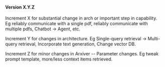 #### Version X.Y.Z
Increment X for substantial change in arch or important step in capability. Eg reliably communicate with a single pdf, reliably communicate with multiple pdfs, Chatbot -> Agent, etc.

Increment Y for changes in architecture. Eg Single-query retrieval -> Multi-query retrieval, Incorporate text generation, Change vector DB.

Increment Z for minor changes in Arxiver -- Parameter changes. Eg tweak prompt template, more/less context items retrieved.
